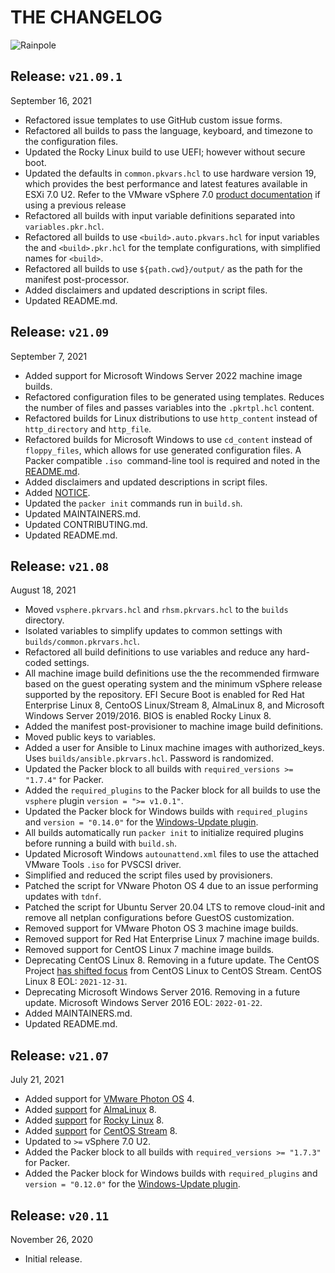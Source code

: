 # THE CHANGELOG

![Rainpole](icon.png)

## Release: `v21.09.1`
September 16, 2021
* Refactored issue templates to use GitHub custom issue forms.
* Refactored all builds to pass the language, keyboard, and timezone to the configuration files.
* Updated the Rocky Linux build to use UEFI; however without secure boot. 
* Updated the defaults in `common.pkvars.hcl` to use hardware version 19, which provides the best performance and latest features available in ESXi 7.0 U2. Refer to the VMware vSphere 7.0 [product documentation](https://docs.vmware.com/en/VMware-vSphere/7.0/com.vmware.vsphere.vm_admin.doc/GUID-789C3913-1053-4850-A0F0-E29C3D32B6DA.html) if using a previous release
* Refactored all builds with input variable definitions separated into `variables.pkr.hcl`.
* Refactored all builds to use `<build>.auto.pkvars.hcl` for input variables the and `<build>.pkr.hcl` for the template configurations, with simplified names for `<build>`.
* Refactored all builds to use `${path.cwd}/output/` as the path for the manifest post-processor.
* Added disclaimers and updated descriptions in script files.
* Updated README.md.

## Release: `v21.09`
September 7, 2021
* Added support for Microsoft Windows Server 2022 machine image builds.
* Refactored configuration files to be generated using templates. Reduces the number of files and passes variables into the `.pkrtpl.hcl` content.
* Refactored builds for Linux distributions to use `http_content` instead of `http_directory` and `http_file`.
* Refactored builds for Microsoft Windows to use `cd_content` instead of `floppy_files`, which allows for use generated configuration files. A Packer compatible `.iso `command-line tool is required and noted in the [README.md](README.md#Requirements).
* Added disclaimers and updated descriptions in script files.
* Added [NOTICE](NOTICE).
* Updated the `packer init` commands run in `build.sh`.
* Updated MAINTAINERS.md.
* Updated CONTRIBUTING.md.
* Updated README.md.

## Release: `v21.08`
August 18, 2021
* Moved `vsphere.pkrvars.hcl` and `rhsm.pkrvars.hcl` to the `builds` directory.
* Isolated variables to simplify updates to common settings with `builds/common.pkrvars.hcl`.
* Refactored all build definitions to use variables and reduce any hard-coded settings.
* All machine image build definitions use the the recommended firmware based on the guest operating system and the minimum vSphere release supported by the repository. EFI Secure Boot is enabled for Red Hat Enterprise Linux 8, CentoOS Linux/Stream 8, AlmaLinux 8, and Microsoft Windows Server 2019/2016. BIOS is enabled Rocky Linux 8.
* Added the manifest post-provisioner to machine image build definitions.
* Moved public keys to variables.
* Added a user for Ansible to Linux machine images with authorized_keys. Uses `builds/ansible.pkrvars.hcl`. Password is randomized.
* Updated the Packer block to all builds with `required_versions >= "1.7.4"` for Packer.
* Added the `required_plugins` to the Packer block for all builds to use the `vsphere` plugin `version = ">= v1.0.1"`.
* Updated the Packer block for Windows builds with `required_plugins` and `version = "0.14.0"` for the [Windows-Update plugin](https://github.com/rgl/packer-plugin-windows-update).
* All builds automatically run `packer init` to initialize required plugins before running a build with `build.sh`.
* Updated Microsoft Windows `autounattend.xml` files to use the attached VMware Tools `.iso` for PVSCSI driver.
* Simplified and reduced the script files used by provisioners.
* Patched the script for VNware Photon OS 4 due to an issue performing updates with `tdnf`.
* Patched the script for Ubuntu Server 20.04 LTS to remove cloud-init and remove all netplan configurations before GuestOS customization.
* Removed support for VMware Photon OS 3 machine image builds.
* Removed support for Red Hat Enterprise Linux 7 machine image builds.
* Removed support for CentOS Linux 7 machine image builds. 
* Deprecating CentOS Linux 8. Removing in a future update. The CentOS Project [has shifted focus](https://www.redhat.com/en/blog/faq-centos-stream-updates) from CentOS Linux to CentOS Stream. CentOS Linux 8 EOL: `2021-12-31`.
* Deprecating Microsoft Windows Server 2016. Removing in a future update. Microsoft Windows Server 2016 EOL: `2022-01-22`.
* Added MAINTAINERS.md.
* Updated README.md.

## Release: `v21.07`
July 21, 2021
* Added support for [VMware Photon OS](https://vmware.github.io/photon/) 4.
* Added [support](https://github.com/rainpole/packer-vsphere/issues/18) for [AlmaLinux](http://almalinux.org) 8. 
* Added [support](https://github.com/rainpole/packer-vsphere/issues/13) for [Rocky Linux](https://rockylinux.org) 8. 
* Added [support](https://github.com/rainpole/packer-vsphere/issues/19) for [CentOS Stream](https://www.centos.org/centos-stream/) 8. 
* Updated to `>=` vSphere 7.0 U2.
* Added the Packer block to all builds with `required_versions >= "1.7.3"` for Packer.
* Added the Packer block for Windows builds with `required_plugins` and `version = "0.12.0"` for the [Windows-Update plugin](https://github.com/rgl/packer-plugin-windows-update).

## Release: `v20.11`
November 26, 2020
* Initial release.
